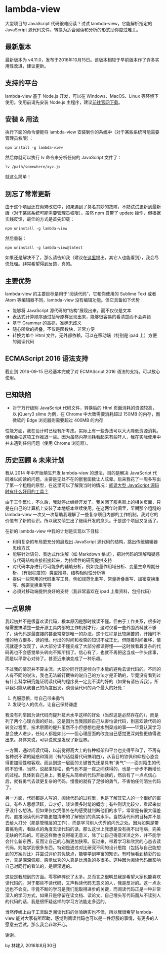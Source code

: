 # lambda-view

大型项目的 JavaScript 代码很难阅读？试试 lambda-view，它能解析指定的 JavaScript 源代码文件，转换为适合阅读和分析的形式助你度过难关。

## 最新版本

最新版本为 v4.11.0，发布于2016年10月15日。该版本相较于早前版本作了许多实用性改进，建议更新。

## 支持的平台

lambda-view 基于 Node.js 开发，可以在 Windows、MacOS、Linux 等环境下使用。使用前请先安装 Node.js 主程序，建议[前往官网下载](https://nodejs.org/)。

## 安装 & 用法

执行下面的命令便能将 lambda-view 安装到你的系统中（对于某些系统可能需要管理员权限）：

```
npm install -g lambda-view
```

然后你就可以执行 lv 命令来分析任何的 JavaScript 文件了：

```
lv /path/somewhere/xyz.js
```

就这么简单！

## 别忘了常常更新

由于这个项目还在频繁改进中，如果遇到了莫名其妙的故障，不妨试试更新到最新版（对于某些系统可能需要管理员权限）。虽然 npm 自带了 update 操作，但根据实践反馈，最佳的方式是首先卸载：

```
npm uninstall -g lambda-view
```

然后重装：

```
npm uninstall -g lambda-view@latest
```

如果还是解决不了，那么请告知我（建议在[这里](https://github.com/Jianru-Lin/lambda-view/issues)提出，其它人也能看到），我会尽快处理。非常希望得到反馈，真的。

## 主要优势

lambda-view 的主要目标是用于“阅读代码”，它和你使用的 Sublime Text 或者 Atom 等编辑器不同，lambda-view 没有编辑功能。但它具备如下优势：

* 能够将 JavaScript 源代码的“结构”展现出来，而不仅仅是文本
* 表达式计算顺序通过括号原样呈现出来，能够很容易的看清楚而不会弄错
* 基于 Grammar 的高亮，准确无歧义
* 随心所欲的折叠，不仅是函数块，非常方便
* 转换为单个 Html 文件，无外部依赖，可以在移动端（特别是 ipad 上）方便的阅读代码

## ECMAScript 2016 语法支持

截止到 2016-09-15 已经基本完成了对 ECMAScript 2016 语法的支持。可以放心使用。

## 已知缺陷

* 对于万行级别 JavaScript 代码文件，转换后的 Html 页面消耗的资源较高，以 jQuery3 slime 为例，在 Chrome 中大致需要消耗超过 150MB 的内存，而微软的 Edge 浏览器则需要超过 400MB 的内存

性能方面，我在设计时已经有所考虑。实际上有一些办法可以大大降低资源消耗。但我会把这项工作推迟一些。因为虽然内存消耗看起来有些吓人，我在实际使用中并未遇到任何问题（使用 Chrome 浏览器）。

## 历史回顾 & 未来计划

我从 2014 年中开始萌生开发 lambda-view 的想法，目的是解决 JavaScript 代码难以阅读的问题，主要是无处不在的嵌套函数让人眩晕。后来我花了一周多写出了第一个粗糙的原型，在这里可以了解我当时的情况：[阅读大型 JavaScript 源码时有什么好用的工具？](https://www.zhihu.com/question/25490540/answer/30883710)

由于工作繁忙，不久后，我就停止继续开发了。我关闭了服务器上的相关页面，只是在自己的计算机上安装了本地版本继续使用。在这两年时间里，早期那个粗糙的 lambda-view 一次又一次帮助我理解了一些复杂项目内部的工作机制。我对它的价值有了新的认识。所以我又萌生出了继续开发的念头。于是这个项目又复活了。

在新的 lambda-view 中我的计划是实现以下目标：

* 利用复杂的布局更充分的展现出 JavaScript 源代码的结构，跳出传统编辑器思维方式
* 能够针对语句、表达式作注解（如 Markdown 格式），把对代码的理解和疑惑与代码结构直接衔接起来，为持续性的研究提供支持
* 对代码本身进行尽可能多的辅助分析，例如变量作用域分析、变量生命周期分析、（有限程度的）类型推导、结构相似性分析等
* 提供一些常用的代码重写工具，例如规范化重写、常量折叠重写、加密变换重写、解密变换重写等
* 必须对移动端提供良好的支持（我非常喜欢在 ipad 上看资料，包括代码）

## 一点思辨

我起初并不是很喜欢读代码，根本原因是那时候读不懂。但由于工作关系，很多时候需要搞清楚一些开源工具内部的工作机制才行，这时仅看一些外围资料就不够了，读代码是最直接的甚至常常是唯一的办法。这个过程是比较痛苦的，开始时不懂的地方很多，读的慢。付出的时间和收获的知识不成正比，但随着时间推移，情况就逐步改观了，从大部分读不懂变成了大部分都读得懂——这时候看着复杂的代码再也不会感觉晕头转向不知所措了。信心有了，也就不再把这当成一件头疼事，而是以平常心对待了。甚至近来演变成了一种乐趣。

不过我的情况并不算主流。大部分同行还是倾向于本能的避免去读代码的。不同的人有不同的说法，我也无法斩钉截铁的说自己的方法才是正确的，毕竟没有看到过有什么科学研究能证明读代码的程序员一定比不读的好的（如果有请告诉我）。所以我只能从我自己的角度出发，谈谈读代码的两个最大的好处：

1. 克服恐惧，给自己带来勇气
2. 发现他人的优点，让自己保持谦虚

我没有列举因为读代码而提升技术水平这样的好处（当然这是必然存在的），而是列了两个心理方面的好处。这是因为当我回顾自己从害怕读代码，到喜欢读代码的转变过程里，技术层面的提升虽然不小但想想也是水到渠成的事——毕竟认真学习总会使人进步，任何人都是如此——但心理层面的改变自己感觉更深刻些更值得说出来。具体来说，可以说就是发现了新世界。

一方面，通过阅读代码，以前觉得高大上的各种框架和平台也变得平和了，不再有各种说不清的疑惑和猜测（有的话就看代码搞明白），从盲目的钦佩和仰视心态变得更加理性和客观。而达到这一层面的关键首先还是具有“勇气”——面对陌生的代码不恐惧。当然，说起来轻松，勇气也不是一夜之间获得的，也是一步步不断增长的过程。具体到自己身上，我是先从简单的代码开始读的，然后有了一点点信心后，就有勇气去读更复杂的代码。慢慢的就有了足够的勇气，不害怕任何陌生代码了。

另一方面，代码都是人写的，阅读代码的过程里，也是了解其它人的一个很好的窗口。有些人思想活跃，口才好，谈论很多时髦的概念；有些则话比较少，看起来似乎没什么想法。但如果仅仅凭借外在的感受就判断他们的水平，常常是有很大偏差的。直接阅读代码才能更加清晰的了解他们的真实水平。当然读代码的目标并不是去给人打分（那是管理层的工作），而是学习别人优秀的闪光之处。因为如果是带着挑毛病，看缺点的角度去读代码的话，那么这世上我想是没有挑不出毛病，完美无缺的代码的。可是这样做也变得毫无意义，除了让自己得意洋洋之外，并不能学会什么新东西，反而让自己的心胸更加狭窄。反过来，带着学习和欣赏的心态去读代码，则能学到很多东西。特别是通过对比研究不同的设计思路（包括与自己能想到的方案对比）并尝试评价其优缺点，能够学到丰富的知识。有时候看到精彩的设计，真是深深佩服，感觉优秀的人真是比想象的多很多。这种因为阅读代码而影响自己对同行的看法的，是很深远的。

这些是我想到的方面。零零碎碎说了太多。总而言之很明显我是希望大家也能喜欢读代码的。对于那些不读代码，又声称读代码无意义的人，我是反对的。这一点永远也不会变。毕竟不断的学习是我们能取得进步的关键，而阅读代码正是一种非常深入的学习方式，如果只是停留在读文档、读论文、自己埋头写代码而从不读别人的代码的话，我是很怀疑这样的学习方法能走多远的。

当然传统上由于工具缺乏阅读代码的体验确实也不佳，所以我很希望 lambda-view 能对大家有所帮助，感觉到阅读代码也可以是一件舒服的事情，有更多的人愿意去尝试。那么我会非常开心。

谢谢。

by 林建入 2016年8月30日